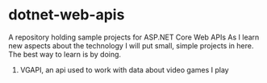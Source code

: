 # dotnet-web-apis
A repository holding sample projects for ASP.NET Core Web APIs
As I learn new aspects about the technology I will put small, simple projects in here. The best way to learn is by doing.

1. VGAPI, an api used to work with data about video games I play
